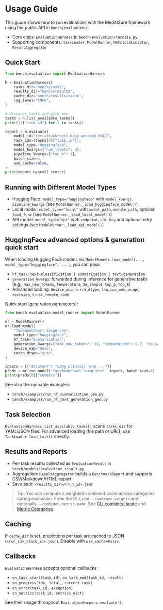 # Usage Guide

This guide shows how to run evaluations with the MedAISure framework using the public API in `bench/evaluation/`.

- Core class: `EvaluationHarness` in `bench/evaluation/harness.py`
- Supporting components: `TaskLoader`, `ModelRunner`, `MetricCalculator`, `ResultAggregator`

## Quick Start

```python
from bench.evaluation import EvaluationHarness

h = EvaluationHarness(
    tasks_dir="bench/tasks",
    results_dir="bench/results",
    cache_dir="bench/results/cache",
    log_level="INFO",
)

# Discover tasks and pick one
tasks = h.list_available_tasks()
print([t["task_id"] for t in tasks])

report = h.evaluate(
    model_id="textattack/bert-base-uncased-MNLI",
    task_ids=[tasks[0]["task_id"]],
    model_type="huggingface",
    model_kwargs={"num_labels": 3},
    pipeline_kwargs={"top_k": 1},
    batch_size=4,
    use_cache=False,
)
print(report.overall_scores)
```

## Running with Different Model Types

- Hugging Face: `model_type="huggingface"` with `model_kwargs`, `pipeline_kwargs` (see `ModelRunner._load_huggingface_model()`)
- Local model: `model_type="local"` with `model_path`, `module_path`, optional `load_func` (see `ModelRunner._load_local_model()`)
- API model: `model_type="api"` with `endpoint`, `api_key` and optional retry settings (see `ModelRunner._load_api_model()`)

## HuggingFace advanced options & generation quick start

When loading Hugging Face models via `ModelRunner.load_model(..., model_type="huggingface", ...)`, you can pass:

- `hf_task`: `text-classification | summarization | text-generation`
- `generation_kwargs`: forwarded during inference for generative tasks (e.g., `max_new_tokens`, `temperature`, `do_sample`, `top_p`, `top_k`)
- Advanced loading: `device_map`, `torch_dtype`, `low_cpu_mem_usage`, `revision`, `trust_remote_code`

Quick start (generation parameters):

```python
from bench.evaluation.model_runner import ModelRunner

mr = ModelRunner()
mr.load_model(
    "facebook/bart-large-cnn",
    model_type="huggingface",
    hf_task="summarization",
    generation_kwargs={"max_new_tokens": 96, "temperature": 0.7, "do_sample": True, "top_p": 0.9},
    device_map="auto",
    torch_dtype="auto",
)

inputs = [{"document": "Long clinical note ..."}]
preds = mr.run_model("facebook/bart-large-cnn", inputs, batch_size=1)
print(preds[0]["summary"])
```

See also the runnable examples:
- `bench/examples/run_hf_summarization_gen.py`
- `bench/examples/run_hf_text_generation_gen.py`

## Task Selection

`EvaluationHarness.list_available_tasks()` scans `tasks_dir` for YAML/JSON files. For advanced loading (file path or URL), use `TaskLoader.load_task()` directly.

## Results and Reports

- Per-task results: collected as `EvaluationResult` in `bench/models/evaluation_result.py`
- Aggregation: `ResultAggregator` builds a `BenchmarkReport` and supports CSV/Markdown/HTML export
- Save path: `<results_dir>/<run_id>.json`

> Tip: You can compute a weighted combined score across categories during evaluation. From the CLI, use `--combined-weights` and optionally `--combined-metric-name`. See [CLI combined score](api/cli.md#combined-score-via-cli-typer) and [Metric Categories](metrics/metric_categories.md).

## Caching

If `cache_dir` is set, predictions per task are cached to JSON (`<run_id>_<task_id>.json`). Disable with `use_cache=False`.

## Callbacks

`EvaluationHarness` accepts optional callbacks:
- `on_task_start(task_id)`, `on_task_end(task_id, result)`
- `on_progress(idx, total, current_task)`
- `on_error(task_id, exception)`
- `on_metrics(task_id, metrics_dict)`

See their usage throughout `EvaluationHarness.evaluate()`.
